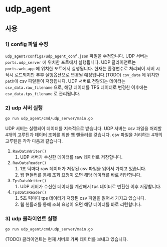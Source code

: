 # udp_agent

## 사용

### 1) config 파일 수정
`udp_agent/configs/udp_agent_conf.json` 파일을 수정합니다.
UDP 서버는 `ports.udp_server` 에 위치한 포트에서 실행됩니다.
UDP 클라이언트는 `ports.web_app` 에 위치한 포트에서 실행됩니다. 
현재는 환경변수로 처리되어 서버 시작시 로드되지만 추후 실행옵션으로 변경될 예정입니다.(TODO)
`csv_data` 에 위치한 `path`에 csv 파일들이 저장됩니다. 
UDP 서버로 전달되는 데이터는 `csv_data.raw_filename` 으로, 
해당 데이터를 TPS 데이터로 변경한 이후에는 `csv_data.tps_filename` 로 관리됩니다.
### 2) udp 서버 실행
```
go run udp_agent/cmd/udp_server/main.go
```
UDP 서버는 실행되어 데이터를 지속적으로 받습니다.
UDP 서버는 csv 파일을 처리할 4개의 고루틴과 데이터 조회를 위한 웹 핸들러를 갖습니다.
csv 파일을 처리하는 4개의 고루틴은 각각 다음과 같습니다.

1. `RawDataWriter()`
   1. UDP 서버가 수신한 데이터를 raw 데이터로 저장합니다.
2. `RawDataReader()`
   1. 1초 틱마다 raw 데이터가 저장된 csv 파일을 읽어서 가지고 있습니다.
   2. 웹 핸들러를 통해 조회 요청이 오면 해당 데이터를 바로 리턴합니다.
3. `TpsDataWriter()`
   1. UDP 서버가 수신한 데이터를 계산해서 tps 데이터로 변환한 이후 저장합니다.
4. `TpsDataReader()`
   1. 5초 틱마다 tps 데이터가 저장된 csv 파일을 읽어서 가지고 있습니다.
   2. 웹 핸들러를 통해 조회 요청이 오면 해당 데이터를 바로 리턴합니다.

### 3) udp 클라이언트 실행
```
go run udp_agent/cmd/udp_server/main.go
```
(TODO) 클라이언트는 현재 서버로 가짜 데이터를 보내고 있습니다. 
